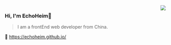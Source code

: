 <img align="right" src="https://github-readme-stats.vercel.app/api?username=EchoHeim&show_icons=true&icon_color=805AD5&text_color=718096&bg_color=ffffff&hide_title=true" />

### Hi, I'm EchoHeim👋
>I am a frontEnd web developer from China.

🔗 https://echoheim.github.io/
